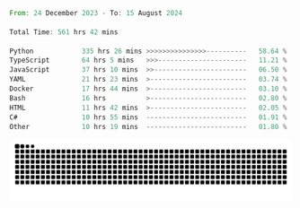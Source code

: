 <!--START_SECTION:waka-->

```rust
From: 24 December 2023 - To: 15 August 2024

Total Time: 561 hrs 42 mins

Python            335 hrs 26 mins >>>>>>>>>>>>>>>----------   58.64 %
TypeScript        64 hrs 5 mins   >>>----------------------   11.21 %
JavaScript        37 hrs 10 mins  >>-----------------------   06.50 %
YAML              21 hrs 23 mins  >------------------------   03.74 %
Docker            17 hrs 44 mins  >------------------------   03.10 %
Bash              16 hrs          >------------------------   02.80 %
HTML              11 hrs 42 mins  >------------------------   02.05 %
C#                10 hrs 55 mins  -------------------------   01.91 %
Other             10 hrs 19 mins  -------------------------   01.80 %
```

<!--END_SECTION:waka-->


<picture>
  <source media="(prefers-color-scheme: dark)" srcset="https://raw.githubusercontent.com/jeerawut97/jeerawut97/output/github-contribution-grid-snake.svg">
  <img alt="github contribution grid snake animation" src="https://raw.githubusercontent.com/jeerawut97/jeerawut97/output/github-contribution-grid-snake.svg">
</picture>
